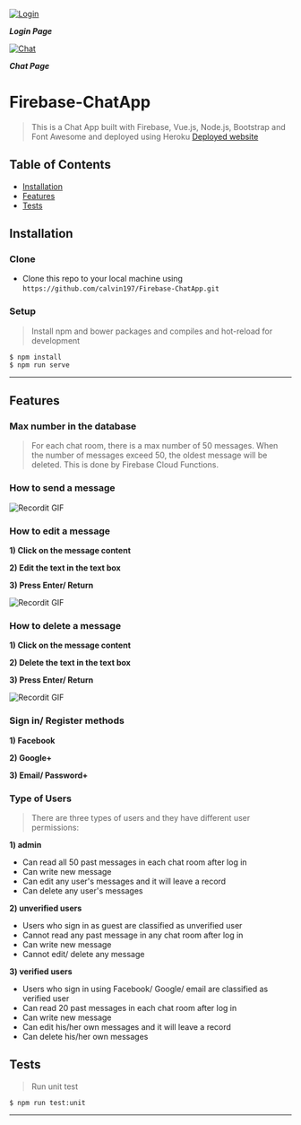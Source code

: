 <a href="https://www.flickr.com/photos/188674698@N05/49957567913/in/dateposted-public/"><img src="https://live.staticflickr.com/65535/49957567913_85dce131be_b.jpg" title="Login"></a>

***Login Page***

<a href="https://www.flickr.com/photos/188674698@N05/49958065786/in/dateposted-public/"><img src="https://live.staticflickr.com/65535/49958065786_73651d02c1_b.jpg" title="Chat"></a>

***Chat Page***

# Firebase-ChatApp

> This is a Chat App built with Firebase, Vue.js, Node.js, Bootstrap and Font Awesome and deployed using Heroku
> <a href="https://vue-js-firebase-chat-app.herokuapp.com/">Deployed website</a>

## Table of Contents

- [Installation](#installation)
- [Features](#features)
- [Tests](#tests)

## Installation

### Clone

- Clone this repo to your local machine using `https://github.com/calvin197/Firebase-ChatApp.git`

### Setup

> Install npm and bower packages and compiles and hot-reload for development

```shell
$ npm install
$ npm run serve

```

---

## Features

### Max number in the database

> For each chat room, there is a max number of 50 messages. When the number of messages exceed 50, the oldest message will be deleted. This is done by Firebase Cloud Functions.

### How to send a message

![Recordit GIF](http://g.recordit.co/ufJa2n0Kdg.gif)

### How to edit a message

**1) Click on the message content**

**2) Edit the text in the text box**

**3) Press Enter/ Return**

![Recordit GIF](http://g.recordit.co/gShLErgpAZ.gif)

### How to delete a message

**1) Click on the message content**

**2) Delete the text in the text box**

**3) Press Enter/ Return**

![Recordit GIF](http://g.recordit.co/3r7t8EcRpd.gif)

### Sign in/ Register methods

**1) Facebook**

**2) Google+**

**3) Email/ Password+**

### Type of Users

> There are three types of users and they have different user permissions: 

**1) admin**
- Can read all 50 past messages in each chat room after log in
- Can write new message
- Can edit any user's messages and it will leave a record
- Can delete any user's messages

**2) unverified users**
- Users who sign in as guest are classified as unverified user
- Cannot read any past message in any chat room after log in
- Can write new message
- Cannot edit/ delete any message

**3) verified users**
- Users who sign in using Facebook/ Google/ email are classified as verified user
- Can read 20 past messages in each chat room after log in
- Can write new message
- Can edit his/her own messages and it will leave a record
- Can delete his/her own messages

## Tests 

> Run unit test

```shell
$ npm run test:unit

```

---
